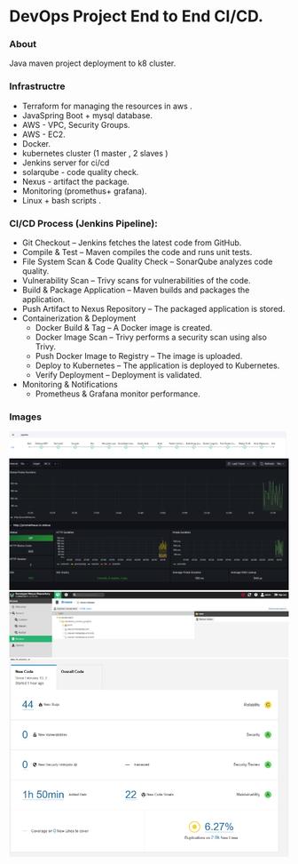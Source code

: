 # DevOps Project End to End CI/CD.

### About
Java maven project deployment to k8 cluster.

### Infrastructre 
- Terraform for managing the resources in aws .
- JavaSpring Boot + mysql database.
- AWS - VPC, Security Groups.
- AWS - EC2.
- Docker.
- kubernetes cluster  (1 master , 2 slaves )
- Jenkins server for ci/cd 
- solarqube - code quality check.
- Nexus -  artifact the package.
- Monitoring (promethus+ grafana).
- Linux + bash scripts .

### CI/CD Process (Jenkins Pipeline):

- Git Checkout – Jenkins fetches the latest code from GitHub.
- Compile & Test – Maven compiles the code and runs unit tests.
- File System Scan & Code Quality Check – SonarQube analyzes code quality.
- Vulnerability Scan – Trivy scans for vulnerabilities of the code.
- Build & Package Application – Maven builds and packages the application.
- Push Artifact to Nexus Repository – The packaged application is stored.
- Containerization & Deployment
	- Docker Build & Tag – A Docker image is created.
	- Docker Image Scan – Trivy performs a security scan using also Trivy.
	- Push Docker Image to Registry – The image is uploaded.
	- Deploy to Kubernetes – The application is deployed to Kubernetes.
	- Verify Deployment – Deployment is validated.
- Monitoring & Notifications
	- Prometheus & Grafana monitor performance.

### Images
![screenshot](pipeline_result.png)
![screenshot](grafana.png)
![screenshot](nexus.png)
![screenshot](sonarqube.png)
